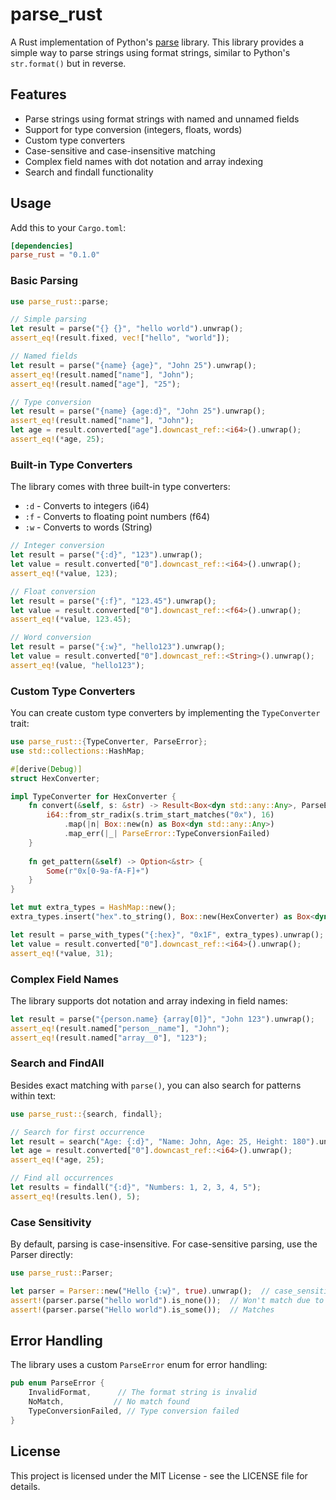 # parse_rust

A Rust implementation of Python's [parse](https://github.com/r1chardj0n3s/parse) library. This library provides a simple way to parse strings using format strings, similar to Python's `str.format()` but in reverse.

## Features

- Parse strings using format strings with named and unnamed fields
- Support for type conversion (integers, floats, words)
- Custom type converters
- Case-sensitive and case-insensitive matching
- Complex field names with dot notation and array indexing
- Search and findall functionality

## Usage

Add this to your `Cargo.toml`:

```toml
[dependencies]
parse_rust = "0.1.0"
```

### Basic Parsing

```rust
use parse_rust::parse;

// Simple parsing
let result = parse("{} {}", "hello world").unwrap();
assert_eq!(result.fixed, vec!["hello", "world"]);

// Named fields
let result = parse("{name} {age}", "John 25").unwrap();
assert_eq!(result.named["name"], "John");
assert_eq!(result.named["age"], "25");

// Type conversion
let result = parse("{name} {age:d}", "John 25").unwrap();
assert_eq!(result.named["name"], "John");
let age = result.converted["age"].downcast_ref::<i64>().unwrap();
assert_eq!(*age, 25);
```

### Built-in Type Converters

The library comes with three built-in type converters:

- `:d` - Converts to integers (i64)
- `:f` - Converts to floating point numbers (f64)
- `:w` - Converts to words (String)

```rust
// Integer conversion
let result = parse("{:d}", "123").unwrap();
let value = result.converted["0"].downcast_ref::<i64>().unwrap();
assert_eq!(*value, 123);

// Float conversion
let result = parse("{:f}", "123.45").unwrap();
let value = result.converted["0"].downcast_ref::<f64>().unwrap();
assert_eq!(*value, 123.45);

// Word conversion
let result = parse("{:w}", "hello123").unwrap();
let value = result.converted["0"].downcast_ref::<String>().unwrap();
assert_eq!(value, "hello123");
```

### Custom Type Converters

You can create custom type converters by implementing the `TypeConverter` trait:

```rust
use parse_rust::{TypeConverter, ParseError};
use std::collections::HashMap;

#[derive(Debug)]
struct HexConverter;

impl TypeConverter for HexConverter {
    fn convert(&self, s: &str) -> Result<Box<dyn std::any::Any>, ParseError> {
        i64::from_str_radix(s.trim_start_matches("0x"), 16)
            .map(|n| Box::new(n) as Box<dyn std::any::Any>)
            .map_err(|_| ParseError::TypeConversionFailed)
    }
    
    fn get_pattern(&self) -> Option<&str> {
        Some(r"0x[0-9a-fA-F]+")
    }
}

let mut extra_types = HashMap::new();
extra_types.insert("hex".to_string(), Box::new(HexConverter) as Box<dyn TypeConverter>);

let result = parse_with_types("{:hex}", "0x1F", extra_types).unwrap();
let value = result.converted["0"].downcast_ref::<i64>().unwrap();
assert_eq!(*value, 31);
```

### Complex Field Names

The library supports dot notation and array indexing in field names:

```rust
let result = parse("{person.name} {array[0]}", "John 123").unwrap();
assert_eq!(result.named["person__name"], "John");
assert_eq!(result.named["array__0"], "123");
```

### Search and FindAll

Besides exact matching with `parse()`, you can also search for patterns within text:

```rust
use parse_rust::{search, findall};

// Search for first occurrence
let result = search("Age: {:d}", "Name: John, Age: 25, Height: 180").unwrap();
let age = result.converted["0"].downcast_ref::<i64>().unwrap();
assert_eq!(*age, 25);

// Find all occurrences
let results = findall("{:d}", "Numbers: 1, 2, 3, 4, 5");
assert_eq!(results.len(), 5);
```

### Case Sensitivity

By default, parsing is case-insensitive. For case-sensitive parsing, use the Parser directly:

```rust
use parse_rust::Parser;

let parser = Parser::new("Hello {:w}", true).unwrap();  // case_sensitive = true
assert!(parser.parse("hello world").is_none());  // Won't match due to case
assert!(parser.parse("Hello world").is_some());  // Matches
```

## Error Handling

The library uses a custom `ParseError` enum for error handling:

```rust
pub enum ParseError {
    InvalidFormat,      // The format string is invalid
    NoMatch,           // No match found
    TypeConversionFailed, // Type conversion failed
}
```

## License

This project is licensed under the MIT License - see the LICENSE file for details.
